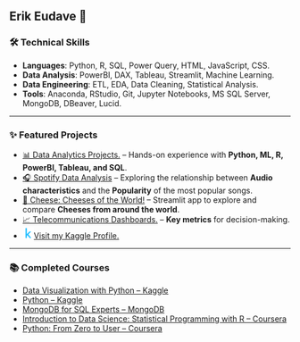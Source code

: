 ## Erik Eudave 🤖

### 🛠️ Technical Skills  
- **Languages**: Python, R, SQL, Power Query, HTML, JavaScript, CSS.
- **Data Analysis**: PowerBI, DAX, Tableau, Streamlit, Machine Learning.
- **Data Engineering**: ETL, EDA, Data Cleaning, Statistical Analysis.
- **Tools**: Anaconda, RStudio, Git, Jupyter Notebooks, MS SQL Server, MongoDB, DBeaver, Lucid.

---  

### ✨ Featured Projects  
- [📊 Data Analytics Projects.](../../../Data-Analytics-Projects/) – Hands-on experience with **Python, ML, R, PowerBI, Tableau, and SQL**. 
- [🎧 Spotify Data Analysis](../../../Data-Analytics-Projects/tree/main/Spotify-Analysis) –  Exploring the relationship between **Audio characteristics** and the **Popularity** of the most popular songs.  
- [🧀 Cheese: Cheeses of the World!](../../../Cheese/) –  Streamlit app to explore and compare **Cheeses from around the world**.  
- [📈 Telecommunications Dashboards.](../../../Telecom-Dashboards/) – **Key metrics** for decision-making.
- [<img src="k_icon.png" alt="Kaggle Logo" width="20"/>](https://www.kaggle.com/erikeudave)[Visit my Kaggle Profile.](https://www.kaggle.com/erikeudave)

---  

### 📚 Completed Courses

- [Data Visualization with Python – Kaggle](https://www.kaggle.com/learn/certification/erikeudave/data-visualization) 
- [Python – Kaggle](https://www.kaggle.com/learn/certification/erikeudave/python)  
- [MongoDB for SQL Experts – MongoDB](https://learn.mongodb.com/c/1TNcymqqRFyBuo-FqilqDw) 
- [Introduction to Data Science: Statistical Programming with R – Coursera](https://www.coursera.org/account/accomplishments/verify/LKXVT56S7AGG)  
- [Python: From Zero to User – Coursera](https://www.coursera.org/account/accomplishments/verify/R9MQB539UE9M)
 
 




